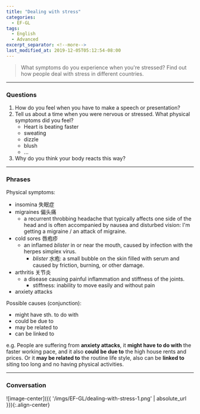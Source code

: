 ```yaml
---
title: "Dealing with stress"
categories:
  - EF-GL
tags:
  - English
  - Advanced
excerpt_separator: <!--more-->
last_modified_at: 2019-12-05T05:12:54-08:00
---
```

> What symptoms do you experience when you're stressed? Find out how people deal with stress in different countries.
<!--more-->

----------------------
### Questions
1. How do you feel when you have to make a speech or presentation?
2. Tell us about a time when you were nervous or stressed. What physical symptoms did you feel?
   - Heart is beating faster
   - sweating
   - dizzle
   - blush
   - ...
3. Why do you think your body reacts this way?
   
----------------------
### Phrases
Physical symptoms:
- insomina 失眠症
- migraines 偏头痛
  - a recurrent throbbing headache that typically affects one side of the head and is often accompanied by nausea and disturbed vision: I'm getting a migraine / an attack of migraine.
- cold sores 唇疱疹 
  - an inflamed *blister* in or near the mouth, caused by infection with the herpes simplex virus.
    - *blister* 水疱: a small bubble on the skin filled with serum and caused by friction, burning, or other damage.
- arthritis 关节炎
  - a disease causing painful inflammation and stiffness of the joints.
    - stiffness: inability to move easily and without pain
- anxiety attacks

Possible causes (conjunction):
- might have sth. to do with
- could be due to
- may be related to 
- can be linked to

e.g. People are suffering from **anxiety attacks**, it **might have to do with** the faster working pace, and it also **could be due to** the high house rents and prices. Or it **may be related to** the routine life style, also can be **linked to** siting too long and no having physical activities.

----------------------
### Conversation
![image-center]({{ '/imgs/EF-GL/dealing-with-stress-1.png' | absolute_url }}){:.align-center}

